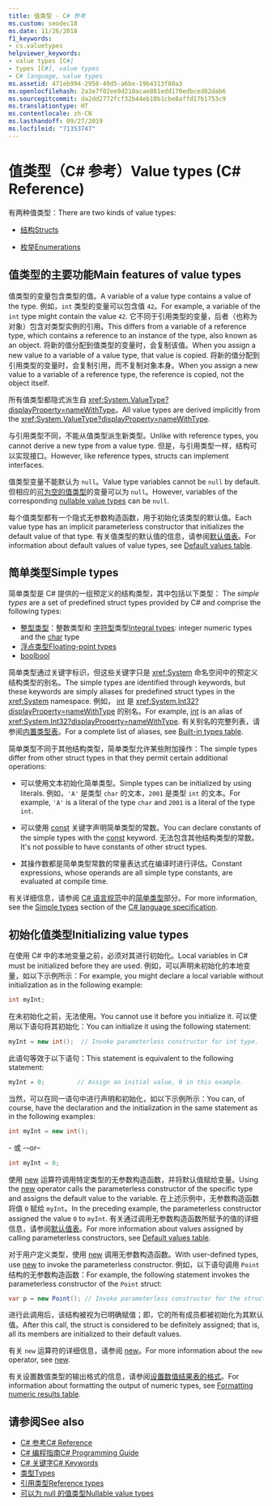 ```yaml
---
title: 值类型 - C# 参考
ms.custom: seodec18
ms.date: 11/26/2018
f1_keywords:
- cs.valuetypes
helpviewer_keywords:
- value types [C#]
- types [C#], value types
- C# language, value types
ms.assetid: 471eb994-2958-49d5-a6be-19b4313f80a3
ms.openlocfilehash: 2a3e7f02ee9d210acae881edd170edbced82dab6
ms.sourcegitcommit: da2dd2772fcf32b44eb18b1cbe8affd17b1753c9
ms.translationtype: HT
ms.contentlocale: zh-CN
ms.lasthandoff: 09/27/2019
ms.locfileid: "71353747"
---
```

# <a name="value-types-c-reference"></a><span data-ttu-id="fa5d8-102">值类型（C# 参考）</span><span class="sxs-lookup"><span data-stu-id="fa5d8-102">Value types (C# Reference)</span></span>

<span data-ttu-id="fa5d8-103">有两种值类型：</span><span class="sxs-lookup"><span data-stu-id="fa5d8-103">There are two kinds of value types:</span></span>

- [<span data-ttu-id="fa5d8-104">结构</span><span class="sxs-lookup"><span data-stu-id="fa5d8-104">Structs</span></span>](struct.md)

- [<span data-ttu-id="fa5d8-105">枚举</span><span class="sxs-lookup"><span data-stu-id="fa5d8-105">Enumerations</span></span>](enum.md)

## <a name="main-features-of-value-types"></a><span data-ttu-id="fa5d8-106">值类型的主要功能</span><span class="sxs-lookup"><span data-stu-id="fa5d8-106">Main features of value types</span></span>

<span data-ttu-id="fa5d8-107">值类型的变量包含类型的值。</span><span class="sxs-lookup"><span data-stu-id="fa5d8-107">A variable of a value type contains a value of the type.</span></span> <span data-ttu-id="fa5d8-108">例如，`int` 类型的变量可以包含值 `42`。</span><span class="sxs-lookup"><span data-stu-id="fa5d8-108">For example, a variable of the `int` type might contain the value `42`.</span></span> <span data-ttu-id="fa5d8-109">它不同于引用类型的变量，后者（也称为对象）包含对类型实例的引用。</span><span class="sxs-lookup"><span data-stu-id="fa5d8-109">This differs from a variable of a reference type, which contains a reference to an instance of the type, also known as an object.</span></span> <span data-ttu-id="fa5d8-110">将新的值分配到值类型的变量时，会复制该值。</span><span class="sxs-lookup"><span data-stu-id="fa5d8-110">When you assign a new value to a variable of a value type, that value is copied.</span></span> <span data-ttu-id="fa5d8-111">将新的值分配到引用类型的变量时，会复制引用，而不复制对象本身。</span><span class="sxs-lookup"><span data-stu-id="fa5d8-111">When you assign a new value to a variable of a reference type, the reference is copied, not the object itself.</span></span>

<span data-ttu-id="fa5d8-112">所有值类型都隐式派生自 <xref:System.ValueType?displayProperty=nameWithType>。</span><span class="sxs-lookup"><span data-stu-id="fa5d8-112">All value types are derived implicitly from the <xref:System.ValueType?displayProperty=nameWithType>.</span></span>

<span data-ttu-id="fa5d8-113">与引用类型不同，不能从值类型派生新类型。</span><span class="sxs-lookup"><span data-stu-id="fa5d8-113">Unlike with reference types, you cannot derive a new type from a value type.</span></span> <span data-ttu-id="fa5d8-114">但是，与引用类型一样，结构可以实现接口。</span><span class="sxs-lookup"><span data-stu-id="fa5d8-114">However, like reference types, structs can implement interfaces.</span></span>

<span data-ttu-id="fa5d8-115">值类型变量不能默认为 `null`。</span><span class="sxs-lookup"><span data-stu-id="fa5d8-115">Value type variables cannot be `null` by default.</span></span> <span data-ttu-id="fa5d8-116">但相应的[可为空的值类型](../../programming-guide/nullable-types/index.md)的变量可以为 `null`。</span><span class="sxs-lookup"><span data-stu-id="fa5d8-116">However, variables of the corresponding [nullable value types](../../programming-guide/nullable-types/index.md) can be `null`.</span></span>

<span data-ttu-id="fa5d8-117">每个值类型都有一个隐式无参数构造函数，用于初始化该类型的默认值。</span><span class="sxs-lookup"><span data-stu-id="fa5d8-117">Each value type has an implicit parameterless constructor that initializes the default value of that type.</span></span> <span data-ttu-id="fa5d8-118">有关值类型的默认值的信息，请参阅[默认值表](default-values-table.md)。</span><span class="sxs-lookup"><span data-stu-id="fa5d8-118">For information about default values of value types, see [Default values table](default-values-table.md).</span></span>

## <a name="simple-types"></a><span data-ttu-id="fa5d8-119">简单类型</span><span class="sxs-lookup"><span data-stu-id="fa5d8-119">Simple types</span></span>

<span data-ttu-id="fa5d8-120">简单类型是 C# 提供的一组预定义的结构类型，其中包括以下类型： </span><span class="sxs-lookup"><span data-stu-id="fa5d8-120">The *simple types* are a set of predefined struct types provided by C# and comprise the following types:</span></span>

- <span data-ttu-id="fa5d8-121">[整型类型](../builtin-types/integral-numeric-types.md)：整数类型和 [字符型](char.md)类型</span><span class="sxs-lookup"><span data-stu-id="fa5d8-121">[Integral types](../builtin-types/integral-numeric-types.md): integer numeric types and the [char](char.md) type</span></span>
- [<span data-ttu-id="fa5d8-122">浮点类型</span><span class="sxs-lookup"><span data-stu-id="fa5d8-122">Floating-point types</span></span>](../builtin-types/floating-point-numeric-types.md)
- [<span data-ttu-id="fa5d8-123">bool</span><span class="sxs-lookup"><span data-stu-id="fa5d8-123">bool</span></span>](bool.md)

<span data-ttu-id="fa5d8-124">简单类型通过关键字标识，但这些关键字只是 <xref:System> 命名空间中的预定义结构类型的别名。</span><span class="sxs-lookup"><span data-stu-id="fa5d8-124">The simple types are identified through keywords, but these keywords are simply aliases for predefined struct types in the <xref:System> namespace.</span></span> <span data-ttu-id="fa5d8-125">例如， [int](../builtin-types/integral-numeric-types.md) 是 <xref:System.Int32?displayProperty=nameWithType> 的别名。</span><span class="sxs-lookup"><span data-stu-id="fa5d8-125">For example, [int](../builtin-types/integral-numeric-types.md) is an alias of <xref:System.Int32?displayProperty=nameWithType>.</span></span> <span data-ttu-id="fa5d8-126">有关别名的完整列表，请参阅[内置类型表](built-in-types-table.md)。</span><span class="sxs-lookup"><span data-stu-id="fa5d8-126">For a complete list of aliases, see [Built-in types table](built-in-types-table.md).</span></span>

<span data-ttu-id="fa5d8-127">简单类型不同于其他结构类型，简单类型允许某些附加操作：</span><span class="sxs-lookup"><span data-stu-id="fa5d8-127">The simple types differ from other struct types in that they permit certain additional operations:</span></span>

- <span data-ttu-id="fa5d8-128">可以使用文本初始化简单类型。</span><span class="sxs-lookup"><span data-stu-id="fa5d8-128">Simple types can be initialized by using literals.</span></span> <span data-ttu-id="fa5d8-129">例如，`'A'` 是类型 `char` 的文本，`2001` 是类型 `int` 的文本。</span><span class="sxs-lookup"><span data-stu-id="fa5d8-129">For example, `'A'` is a literal of the type `char` and `2001` is a literal of the type `int`.</span></span>

- <span data-ttu-id="fa5d8-130">可以使用 [const](const.md) 关键字声明简单类型的常数。</span><span class="sxs-lookup"><span data-stu-id="fa5d8-130">You can declare constants of the simple types with the [const](const.md) keyword.</span></span> <span data-ttu-id="fa5d8-131">无法包含其他结构类型的常数。</span><span class="sxs-lookup"><span data-stu-id="fa5d8-131">It's not possible to have constants of other struct types.</span></span>

- <span data-ttu-id="fa5d8-132">其操作数都是简单类型常数的常量表达式在编译时进行评估。</span><span class="sxs-lookup"><span data-stu-id="fa5d8-132">Constant expressions, whose operands are all simple type constants, are evaluated at compile time.</span></span>

<span data-ttu-id="fa5d8-133">有关详细信息，请参阅 [C# 语言规范](../language-specification/index.md)中的[简单类型](~/_csharplang/spec/types.md#simple-types)部分。</span><span class="sxs-lookup"><span data-stu-id="fa5d8-133">For more information, see the [Simple types](~/_csharplang/spec/types.md#simple-types) section of the [C# language specification](../language-specification/index.md).</span></span>

## <a name="initializing-value-types"></a><span data-ttu-id="fa5d8-134">初始化值类型</span><span class="sxs-lookup"><span data-stu-id="fa5d8-134">Initializing value types</span></span>

<span data-ttu-id="fa5d8-135">在使用 C# 中的本地变量之前，必须对其进行初始化。</span><span class="sxs-lookup"><span data-stu-id="fa5d8-135">Local variables in C# must be initialized before they are used.</span></span> <span data-ttu-id="fa5d8-136">例如，可以声明未初始化的本地变量，如以下示例所示：</span><span class="sxs-lookup"><span data-stu-id="fa5d8-136">For example, you might declare a local variable without initialization as in the following example:</span></span>

```csharp
int myInt;
```

<span data-ttu-id="fa5d8-137">在未初始化之前，无法使用。</span><span class="sxs-lookup"><span data-stu-id="fa5d8-137">You cannot use it before you initialize it.</span></span> <span data-ttu-id="fa5d8-138">可以使用以下语句将其初始化：</span><span class="sxs-lookup"><span data-stu-id="fa5d8-138">You can initialize it using the following statement:</span></span>

```csharp
myInt = new int();  // Invoke parameterless constructor for int type.
```

<span data-ttu-id="fa5d8-139">此语句等效于以下语句：</span><span class="sxs-lookup"><span data-stu-id="fa5d8-139">This statement is equivalent to the following statement:</span></span>

```csharp
myInt = 0;         // Assign an initial value, 0 in this example.
```

<span data-ttu-id="fa5d8-140">当然，可以在同一语句中进行声明和初始化，如以下示例所示：</span><span class="sxs-lookup"><span data-stu-id="fa5d8-140">You can, of course, have the declaration and the initialization in the same statement as in the following examples:</span></span>

```csharp
int myInt = new int();
```

<span data-ttu-id="fa5d8-141">\- 或 -</span><span class="sxs-lookup"><span data-stu-id="fa5d8-141">–or–</span></span>

```csharp
int myInt = 0;
```

<span data-ttu-id="fa5d8-142">使用 [new](../operators/new-operator.md) 运算符调用特定类型的无参数构造函数，并将默认值赋给变量。</span><span class="sxs-lookup"><span data-stu-id="fa5d8-142">Using the [new](../operators/new-operator.md) operator calls the parameterless constructor of the specific type and assigns the default value to the variable.</span></span> <span data-ttu-id="fa5d8-143">在上述示例中，无参数构造函数将值 `0` 赋给 `myInt`。</span><span class="sxs-lookup"><span data-stu-id="fa5d8-143">In the preceding example, the parameterless constructor assigned the value `0` to `myInt`.</span></span> <span data-ttu-id="fa5d8-144">有关通过调用无参数构造函数所赋予的值的详细信息，请参阅[默认值表](default-values-table.md)。</span><span class="sxs-lookup"><span data-stu-id="fa5d8-144">For more information about values assigned by calling parameterless constructors, see [Default values table](default-values-table.md).</span></span>

<span data-ttu-id="fa5d8-145">对于用户定义类型，使用 [new](../operators/new-operator.md) 调用无参数构造函数。</span><span class="sxs-lookup"><span data-stu-id="fa5d8-145">With user-defined types, use [new](../operators/new-operator.md) to invoke the parameterless constructor.</span></span> <span data-ttu-id="fa5d8-146">例如，以下语句调用 `Point` 结构的无参数构造函数：</span><span class="sxs-lookup"><span data-stu-id="fa5d8-146">For example, the following statement invokes the parameterless constructor of the `Point` struct:</span></span>

```csharp
var p = new Point(); // Invoke parameterless constructor for the struct.
```

<span data-ttu-id="fa5d8-147">进行此调用后，该结构被视为已明确赋值；即，它的所有成员都被初始化为其默认值。</span><span class="sxs-lookup"><span data-stu-id="fa5d8-147">After this call, the struct is considered to be definitely assigned; that is, all its members are initialized to their default values.</span></span>

<span data-ttu-id="fa5d8-148">有关 `new` 运算符的详细信息，请参阅 [new](../operators/new-operator.md)。</span><span class="sxs-lookup"><span data-stu-id="fa5d8-148">For more information about the `new` operator, see [new](../operators/new-operator.md).</span></span>

<span data-ttu-id="fa5d8-149">有关设置数值类型的输出格式的信息，请参阅[设置数值结果表的格式](formatting-numeric-results-table.md)。</span><span class="sxs-lookup"><span data-stu-id="fa5d8-149">For information about formatting the output of numeric types, see [Formatting numeric results table](formatting-numeric-results-table.md).</span></span>

## <a name="see-also"></a><span data-ttu-id="fa5d8-150">请参阅</span><span class="sxs-lookup"><span data-stu-id="fa5d8-150">See also</span></span>

- [<span data-ttu-id="fa5d8-151">C# 参考</span><span class="sxs-lookup"><span data-stu-id="fa5d8-151">C# Reference</span></span>](../index.md)
- [<span data-ttu-id="fa5d8-152">C# 编程指南</span><span class="sxs-lookup"><span data-stu-id="fa5d8-152">C# Programming Guide</span></span>](../../programming-guide/index.md)
- [<span data-ttu-id="fa5d8-153">C# 关键字</span><span class="sxs-lookup"><span data-stu-id="fa5d8-153">C# Keywords</span></span>](index.md)
- [<span data-ttu-id="fa5d8-154">类型</span><span class="sxs-lookup"><span data-stu-id="fa5d8-154">Types</span></span>](types.md)
- [<span data-ttu-id="fa5d8-155">引用类型</span><span class="sxs-lookup"><span data-stu-id="fa5d8-155">Reference types</span></span>](reference-types.md)
- [<span data-ttu-id="fa5d8-156">可以为 null 的值类型</span><span class="sxs-lookup"><span data-stu-id="fa5d8-156">Nullable value types</span></span>](../../programming-guide/nullable-types/index.md)
